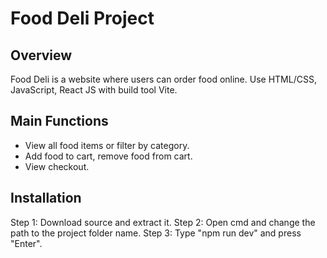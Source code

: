 # Food Deli Project
## Overview
Food Deli is a website where users can order food online. Use HTML/CSS, JavaScript, React JS with build tool Vite.
## Main Functions
- View all food items or filter by category.
- Add food to cart, remove food from cart.
- View checkout.
## Installation
Step 1: Download source and extract it.
Step 2: Open cmd and change the path to the project folder name.
Step 3: Type "npm run dev" and press "Enter".
